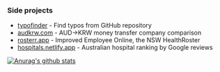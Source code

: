 ### Side projects


- [typofinder](https://github.com/minho42/typofinder) - Find typos from GitHub repository
- [audkrw.com](https://audkrw.com) - AUD->KRW money transfer company comparison
- [rosterr.app](https://rosterr.app) - Improved Employee Online, the NSW HealthRoster
- [hospitals.netlify.app](https://hospitals.netlify.app) - Australian hospital ranking by Google reviews


[![Anurag's github stats](https://github-readme-stats.vercel.app/api?username=minho42&hide_title=true&hide_rank=true&hide_border=true&show_icons=true&include_all_commits=true&hide=commits&icon_color=24292e)](https://github.com/anuraghazra/github-readme-stats)
